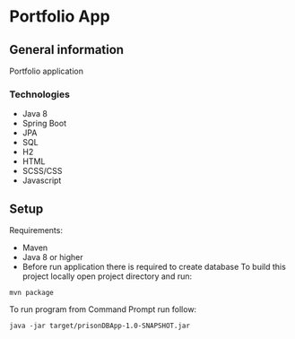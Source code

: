 # Portfolio App

## General information
Portfolio application

### Technologies
- Java 8
- Spring Boot
- JPA
- SQL
- H2
- HTML
- SCSS/CSS
- Javascript

## Setup
Requirements:
- Maven
- Java 8 or higher
- Before run application there is required to create database
To build this project locally open project directory and run:
```
mvn package
```
To run program from Command Prompt run follow: 
```
java -jar target/prisonDBApp-1.0-SNAPSHOT.jar
```
